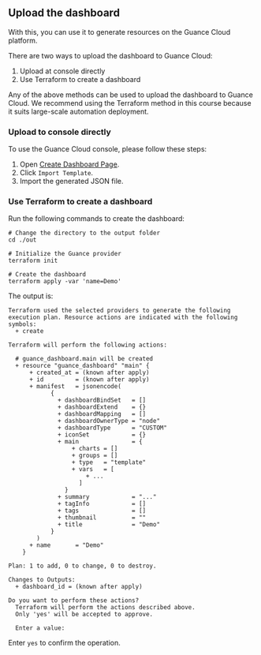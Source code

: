## Upload the dashboard

With this, you can use it to generate resources on the Guance Cloud platform.

There are two ways to upload the dashboard to Guance Cloud:

1. Upload at console directly
2. Use Terraform to create a dashboard

Any of the above methods can be used to upload the dashboard to Guance Cloud. We recommend using the Terraform method in this course because it suits large-scale automation deployment.

### Upload to console directly

To use the Guance Cloud console, please follow these steps:

1. Open [Create Dashboard Page](https://console.guance.com/scene/dashboard/createDashboard).
2. Click `Import Template`.
3. Import the generated JSON file.

### Use Terraform to create a dashboard

Run the following commands to create the dashboard:

```shell
# Change the directory to the output folder
cd ./out

# Initialize the Guance provider
terraform init

# Create the dashboard
terraform apply -var 'name=Demo'
```

The output is:

```shell
Terraform used the selected providers to generate the following execution plan. Resource actions are indicated with the following symbols:
  + create

Terraform will perform the following actions:

  # guance_dashboard.main will be created
  + resource "guance_dashboard" "main" {
      + created_at = (known after apply)
      + id         = (known after apply)
      + manifest   = jsonencode(
            {
              + dashboardBindSet   = []
              + dashboardExtend    = {}
              + dashboardMapping   = []
              + dashboardOwnerType = "node"
              + dashboardType      = "CUSTOM"
              + iconSet            = {}
              + main               = {
                  + charts = []
                  + groups = []
                  + type   = "template"
                  + vars   = [
                      + ...
                    ]
                }
              + summary            = "..."
              + tagInfo            = []
              + tags               = []
              + thumbnail          = ""
              + title              = "Demo"
            }
        )
      + name       = "Demo"
    }

Plan: 1 to add, 0 to change, 0 to destroy.

Changes to Outputs:
  + dashboard_id = (known after apply)

Do you want to perform these actions?
  Terraform will perform the actions described above.
  Only 'yes' will be accepted to approve.

  Enter a value: 
```

Enter `yes` to confirm the operation.
